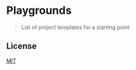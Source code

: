 # Playgrounds

> List of project templates for a starting point

## License

[MIT](http://preco.mit-license.org/)
